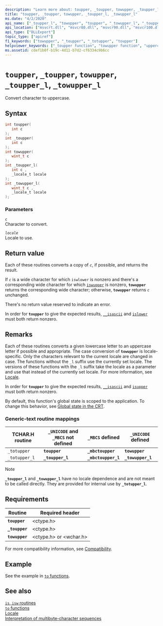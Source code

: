 ```yaml
---
description: "Learn more about: toupper, _toupper, towupper, _toupper_l, _towupper_l"
title: "toupper, _toupper, towupper, _toupper_l, _towupper_l"
ms.date: "4/2/2020"
api_name: ["_toupper_l", "towupper", "toupper", "_towupper_l", "_toupper", "_o__toupper", "_o__toupper_l", "_o__towupper_l", "_o_toupper", "_o_towupper"]
api_location: ["msvcrt.dll", "msvcr80.dll", "msvcr90.dll", "msvcr100.dll", "msvcr100_clr0400.dll", "msvcr110.dll", "msvcr110_clr0400.dll", "msvcr120.dll", "msvcr120_clr0400.dll", "ucrtbase.dll", "api-ms-win-crt-string-l1-1-0.dll", "ntoskrnl.exe", "api-ms-win-crt-private-l1-1-0.dll"]
api_type: ["DLLExport"]
topic_type: ["apiref"]
f1_keywords: ["towupper", "_toupper", "_totupper", "toupper"]
helpviewer_keywords: ["_toupper function", "towupper function", "uppercase, converting strings to", "totupper function", "string conversion, to different characters", "towupper_l function", "toupper_l function", "string conversion, case", "_toupper_l function", "_towupper_l function", "_totupper function", "case, converting", "characters, converting", "toupper function"]
ms.assetid: cdef1b0f-b19c-4d11-b7d2-cf6334c9b6cc
---
```

# `toupper`, `_toupper`, `towupper`, `_toupper_l`, `_towupper_l`

Convert character to uppercase.

## Syntax

```C
int toupper(
   int c
);
int _toupper(
   int c
);
int towupper(
   wint_t c
);
int _toupper_l(
   int c ,
   _locale_t locale
);
int _towupper_l(
   wint_t c ,
   _locale_t locale
);
```

### Parameters

*`c`*\
Character to convert.

*`locale`*\
Locale to use.

## Return value

Each of these routines converts a copy of *`c`*, if possible, and returns the result.

If *`c`* is a wide character for which `iswlower` is nonzero and there's a corresponding wide character for which [`iswupper`](isupper-isupper-l-iswupper-iswupper-l.md) is nonzero, **`towupper`** returns the corresponding wide character; otherwise, **`towupper`** returns *`c`* unchanged.

There's no return value reserved to indicate an error.

In order for **`toupper`** to give the expected results, [`__isascii`](isascii-isascii-iswascii.md) and [`islower`](islower-iswlower-islower-l-iswlower-l.md) must both return nonzero.

## Remarks

Each of these routines converts a given lowercase letter to an uppercase letter if possible and appropriate. The case conversion of **`towupper`** is locale-specific. Only the characters relevant to the current locale are changed in case. The functions without the `_l` suffix use the currently set locale. The versions of these functions with the `_l` suffix take the locale as a parameter and use that instead of the currently set locale. For more information, see [Locale](../locale.md).

In order for **`toupper`** to give the expected results, [`__isascii`](isascii-isascii-iswascii.md) and [`isupper`](isupper-isupper-l-iswupper-iswupper-l.md) must both return nonzero.

By default, this function's global state is scoped to the application. To change this behavior, see [Global state in the CRT](../global-state.md).

### Generic-text routine mappings

|TCHAR.H routine|`_UNICODE` and `_MBCS` not defined|`_MBCS` defined|`_UNICODE` defined|
|---------------------|------------------------------------|--------------------|-----------------------|
|`_totupper`|**`toupper`**|**`_mbctoupper`**|**`towupper`**|
|`_totupper_l`|**`_toupper_l`**|**`_mbctoupper_l`**|**`_towupper_l`**|

> [!NOTE]
> **`_toupper_l`** and **`_towupper_l`** have no locale dependence and are not meant to be called directly. They are provided for internal use by **`_totupper_l`**.

## Requirements

|Routine|Required header|
|-------------|---------------------|
|**`toupper`**|\<ctype.h>|
|**`_toupper`**|\<ctype.h>|
|**`towupper`**|\<ctype.h> or \<wchar.h>|

For more compatibility information, see [Compatibility](../compatibility.md).

## Example

See the example in [`to` functions](../to-functions.md).

## See also

[`is`, `isw` routines](../is-isw-routines.md)\
[`to` functions](../to-functions.md)\
[Locale](../locale.md)\
[Interpretation of multibyte-character sequences](../interpretation-of-multibyte-character-sequences.md)
